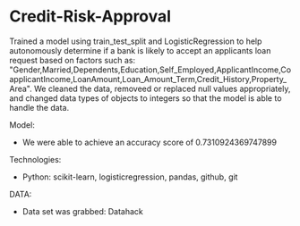 # Credit-Risk-Approval

Trained a model using train_test_split and LogisticRegression to help autonomously determine if a bank is likely to accept an applicants loan request based on factors such as:
"Gender,Married,Dependents,Education,Self_Employed,ApplicantIncome,CoapplicantIncome,LoanAmount,Loan_Amount_Term,Credit_History,Property_Area". We cleaned the data, removeed or replaced null values appropriately, and changed data types of objects to integers so that the model is able to handle the data.

Model:
* We were able to achieve an accuracy score of 0.7310924369747899
  
Technologies:
* Python: scikit-learn, logisticregression, pandas, github, git
  
DATA: 
* Data set was grabbed: Datahack
 
